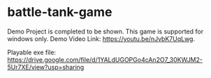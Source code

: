 # battle-tank-game
Demo Project is completed to be shown.
This game is supported for windows only.
Demo Video Link: https://youtu.be/nJvbK7UqLwg.

Playable exe file: https://drive.google.com/file/d/1YALdUGOPGo4cAn2O7_30KWJM2-5Ur7XE/view?usp=sharing

